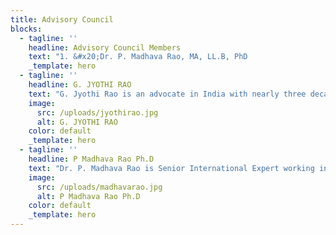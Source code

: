 ```yaml
---
title: Advisory Council
blocks:
  - tagline: ''
    headline: Advisory Council Members
    text: "1. &#x20;Dr. P. Madhava Rao, MA, LL.B, PhD                            Senior International Advisor, United Nations Development Programme\n2. Smt. G. Jyothi Rao, B.Com, M.A, LL.B                   Advocate, High Court of Telangana with over 30 years of standing\n3. &#x20;Dr. Shailendra Kumar Thakur MBA, LLM, PhD       Presiding Officer Central, Government Industrial Tribunal and Labour Court, Dhanbad\n4. Sh. V. Vijaya Kumar MA, LLM, Presiding,                    Officer Central, Government Industrial Tribunal and Labour Court Ernakulam,\n   Kerala\n5. Dr. Sharad Singh MBA, Ph,D                                       Retired Regional PF Commissioner, EPFO,\n   Ministry of Labour, Government of India &\n   Senior International Consultant, UNDP Dwaraka,         New Delhi\n\n6.\_\_\_\_ Dr. Satish Chandra, MBA, LLB, PhD Retired Regional PF Commissioner Saket\nNew Delhi\n"
    _template: hero
  - tagline: ''
    headline: G. JYOTHI RAO
    text: "G. Jyothi Rao is an advocate in India with nearly three decades of standing as a practicing advocate in Indian Courts.\n\nShe has been practicing as an advocate since 1991 (30 years) in different courts of the country including Delhi High Court, National Consumer Disputes Redressal Commission, and courts in Telangana state of India.\n\nShe was appointed as an Amicus Curie in a number of criminal cases in Delhi by the Delhi courts where she supported the courts to come to a logical conclusion in a number of typical criminal cases which were otherwise were very intricate. Her approach of analysing the cases brought many criminals to books.\n\nShe was appointed to work as a Legal Aid Counsel by Delhi Government Legal Aid Services Authority to extend legal support to the needy and indigent people. She is specialised in criminal cases relating to rape, domestic violence and dowry issues. She has been the most sought after advocate in Delhi Courts whenever a dispute arose between a husband and wife or a rape and kidnap of girls.\n\nWhile working as Legal Aid counsel, she was deputed by the Delhi Courts for mediation, conciliation and legal support to resolved disputes outside the court. She has successfully mediated and satisfactorily settled the disputes avoiding the lengthy court procedures. She has taken up Jail/Prison visits to support under trials in legal matters and take them to the court on time.\n\nJyothi Rao is also a Notary Public Appointed by Government of India from May, 2011. She is a Trained and Certified Mediator.\n\nJyothi Rao holds a Bachelor’s degree in Law from the SV University (1990), a Bachelors Degree in Commerce from the Osmania University (1985), a Masters Degree in Telugu literature from the Osmania University (1987). She holds certificate in computer applications from Computer Maintenance Corporation of India. She is excellent in Telugu, and Hindi languages in addition to English.\\\n\\\nPhone:\_[+91 9676875789](tel:+919676875789)\n\nEmail:\_[jgauji@gmail.com](mailto:jgauji@gmail.com)\n"
    image:
      src: /uploads/jyothirao.jpg
      alt: G. JYOTHI RAO
    color: default
    _template: hero
  - tagline: ''
    headline: P Madhava Rao Ph.D
    text: "Dr. P. Madhava Rao is Senior International Expert working in the area of Governance, State building, Access to Justice, and Rule of Law.\n\nRao has been working with UNDP for the last 15 years at P5 FTA, ALD, and Senior Expert level Consultancies. He has worked in Afghanistan, Iraq, Mauritius, Myanmar, Rwanda, and Zambia as Senior Programme Manager, and Senior Advisory levels.\n\nBefore joining UNDP in 2005, Rao was working for 15 years with Government of India as Senior Regional Commissioner, Pension, and a Quasi Judicial Authority to enforce pension laws in India. He is a trained quasi-judicial authority with extensive experience.\n\nDuring his employment with Government of India organisations and UNDP he has extensively dealt with:\n\n* HRD, HRM, Programme management, Operation Management, Law enforcement with Quasi-Judicial Powers;\n* Advised Governments of Afghanistan, Somalia, and Zambia on establishment of systems of Ombudsman, systems for employee grievance redressal and alternative dispute resolution mechanisms;\n* Dealt and resolved Individual Disputes, Industrial/ Employment related Disputes, and Disputes related to Gender Discrimination at work place, Conduct and Discipline; established special cells to deal with gender, cast, and religion specific disputes and ran effectively;\n* Established systems of alternative dispute resolution within the regional office Mumbai;\n* Resolved a large number of employment related disputes, and won the cases in Bombay High court without engaging the services of an Advocate.\n* Mediated and Resolved Conflicts among trade unions, employers, and government organisations\n* Conducted a number of work related departmental enquiries; resolved a number of disputes among staff members out of office hours\n* Conducted Lok- Adalats (peoples courts, a mechanism for alternative dispute resolution) and resolved disputes\n* Conducted a large number of quasi-judicial enquires to enforce social security laws.\n* Designed and Delivered Training courses for National and International participants, held Consultations, Workshops, Seminars, and Deliberations (Over 300 events all-inclusive).\n\nHe has headed National Academy for Training and Research in Social Security, Ministry of Labour Government of India for six years, designed, and delivered a number of training courses in Quasi Judicial procedures, writing speaking orders, and mediating between employers and employees.\n\nDr Rao is a Trained and Certifieid Mediator He holds a PhD in Development Studies (2003) CESS, Hyderabad, a Masters in Public Administration(1985) from Osmania University, (Studied systems of Ombudsman); a Masters in Sociology, (1980) Osmania University) (studied alternative dispute resolution systems in traditional societies); an LL.B, Administrative Law (1987) from Jammu University, a Diploma in HR Management (Studied conciliation, arbitration and personnel management related dispute resolution systems), Doctoral Certificates in Social Protection, from Maastricht University (2002) and a Certificate in Advanced Negotiation Skills from Harvard University (2006).\n\nPhone:\_[+91 8096600333](tel:+918096600333)\n\nEmail:\_[poemrao@gmail.com](mailto:poemrao@gmail.com)\n"
    image:
      src: /uploads/madhavarao.jpg
      alt: P Madhava Rao Ph.D
    color: default
    _template: hero
---
```


